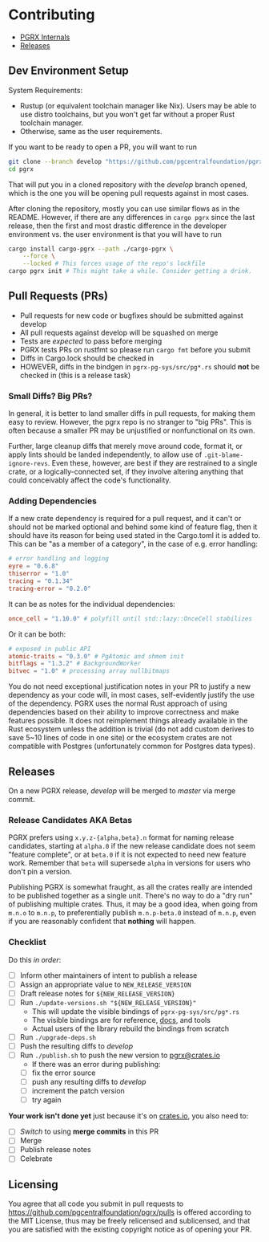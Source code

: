 # Contributing

- [PGRX Internals](./contributing/pgrx-internal.md)
- [Releases](./contributing/release.md)

## Dev Environment Setup

System Requirements:
- Rustup (or equivalent toolchain manager like Nix). Users may be able to use distro toolchains, but you won't get far without a proper Rust toolchain manager.
- Otherwise, same as the user requirements.

If you want to be ready to open a PR, you will want to run
```bash
git clone --branch develop "https://github.com/pgcentralfoundation/pgrx"
cd pgrx
```
That will put you in a cloned repository with the *develop* branch opened,
which is the one you will be opening pull requests against in most cases.

After cloning the repository, mostly you can use similar flows as in the README.
However, if there are any differences in `cargo pgrx` since the last release, then
the first and most drastic difference in the developer environment vs. the
user environment is that you will have to run

```bash
cargo install cargo-pgrx --path ./cargo-pgrx \
    --force \
    --locked # This forces usage of the repo's lockfile
cargo pgrx init # This might take a while. Consider getting a drink.
```

## Pull Requests (PRs)

- Pull requests for new code or bugfixes should be submitted against develop
- All pull requests against develop will be squashed on merge
- Tests are *expected* to pass before merging
- PGRX tests PRs on rustfmt so please run `cargo fmt` before you submit
- Diffs in Cargo.lock should be checked in
- HOWEVER, diffs in the bindgen in `pgrx-pg-sys/src/pg*.rs` should **not** be checked in (this is a release task)

### Small Diffs? Big PRs?

In general, it is better to land smaller diffs in pull requests, for making them easy to review.
However, the pgrx repo is no stranger to "big PRs". This is often because a smaller PR may be
unjustified or nonfunctional on its own.

Further, large cleanup diffs that merely move around code, format it, or apply lints should be
landed independently, to allow use of `.git-blame-ignore-revs`. Even these, however, are best if
they are restrained to a single crate, or a logically-connected set, if they involve altering
anything that could conceivably affect the code's functionality.

### Adding Dependencies

If a new crate dependency is required for a pull request, and it can't or should not be marked optional and behind some kind of feature flag, then it should have its reason for being used stated in the Cargo.toml it is added to. This can be "as a member of a category", in the case of e.g. error handling:

```toml
# error handling and logging
eyre = "0.6.8"
thiserror = "1.0"
tracing = "0.1.34"
tracing-error = "0.2.0"
```

It can be as notes for the individual dependencies:
```toml
once_cell = "1.10.0" # polyfill until std::lazy::OnceCell stabilizes
```

Or it can be both:

```toml
# exposed in public API
atomic-traits = "0.3.0" # PgAtomic and shmem init
bitflags = "1.3.2" # BackgroundWorker
bitvec = "1.0" # processing array nullbitmaps
```

You do not need exceptional justification notes in your PR to justify a new dependency as your code will, in most cases, self-evidently justify the use of the dependency. PGRX uses the normal Rust approach of using dependencies based on their ability to improve correctness and make features possible. It does not reimplement things already available in the Rust ecosystem unless the addition is trivial (do not add custom derives to save 5~10 lines of code in one site) or the ecosystem crates are not compatible with Postgres (unfortunately common for Postgres data types).

## Releases

On a new PGRX release, *develop* will be merged to *master* via merge commit.
<!-- it's somewhat ambiguous whether we do this for stable or also "release candidate" releases -->

### Release Candidates AKA Betas
PGRX prefers using `x.y.z-{alpha,beta}.n` format for naming release candidates,
starting at `alpha.0` if the new release candidate does not seem "feature complete",
or at `beta.0` if it is not expected to need new feature work. Remember that `beta` will supersede `alpha` in versions for users who don't pin a version.

Publishing PGRX is somewhat fraught, as all the crates really are intended to be published together as a single unit. There's no way to do a "dry run" of publishing multiple crates. Thus, it may be a good idea, when going from `m.n.o` to `m.n.p`, to preferentially publish `m.n.p-beta.0` instead of `m.n.p`, even if you are reasonably confident that **nothing** will happen.

### Checklist
Do this *in order*:
- [ ] Inform other maintainers of intent to publish a release
- [ ] Assign an appropriate value to `NEW_RELEASE_VERSION`
- [ ] Draft release notes for `${NEW_RELEASE_VERSION}`
- [ ] Run `./update-versions.sh "${NEW_RELEASE_VERSION}"`
    - This will update the visible bindings of `pgrx-pg-sys/src/pg*.rs`
    - The visible bindings are for reference, [docs][pgrx@docs.rs], and tools
    - Actual users of the library rebuild the bindings from scratch
- [ ] Run `./upgrade-deps.sh`
- [ ] Push the resulting diffs to *develop*
- [ ] Run `./publish.sh` to push the new version to [pgrx@crates.io]
    - If there was an error during publishing:
    - [ ] fix the error source
    - [ ] push any resulting diffs to *develop*
    - [ ] increment the patch version
    - [ ] try again

**Your work isn't done yet** just because it's on [crates.io], you also need to:
- [ ] *Switch* to using **merge commits** in this PR
- [ ] Merge
- [ ] Publish release notes
- [ ] Celebrate

## Licensing

You agree that all code you submit in pull requests to https://github.com/pgcentralfoundation/pgrx/pulls
is offered according to the MIT License, thus may be freely relicensed and sublicensed,
and that you are satisfied with the existing copyright notice as of opening your PR.

[crates.io]: https://crates.io
[pgrx@crates.io]: https://crates.io/crates/pgrx
[pgrx@docs.rs]: https://docs.rs/pgrx/latest/pgrx
